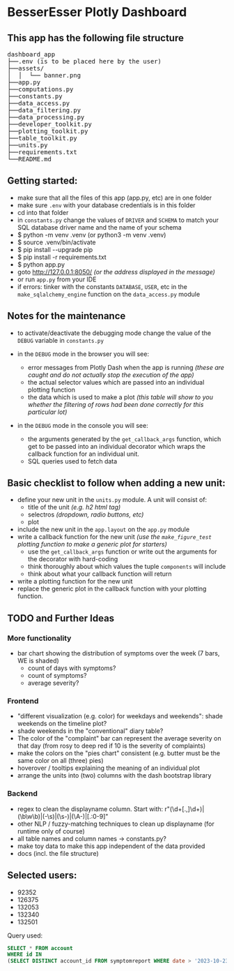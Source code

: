 # BesserEsser Plotly Dashboard


## This app has the following file structure
<pre>
dashboard_app
├──.env (is to be placed here by the user)
├──assets/
│  │  └── banner.png
├──app.py
├──computations.py
├──constants.py
├──data_access.py
├──data_filtering.py
├──data_processing.py
├──developer_toolkit.py
├──plotting_toolkit.py
├──table_toolkit.py
├──units.py
├──requirements.txt
└──README.md
</pre>


## Getting started:
- make sure that all the files of this app (app.py, etc) are in one folder
- make sure `.env` with your database credentials is in this folder
- cd into that folder
- in `constants.py` change the values of `DRIVER` and `SCHEMA` to match your SQL database driver name and the name of your schema
- $ python -m venv .venv  (or python3 -m venv .venv)
- $ source .venv/bin/activate
- $ pip install --upgrade pip
- $ pip install -r requirements.txt
- $ python app.py
- goto http://127.0.0.1:8050/ _(or the address displayed in the message)_
- or run `app.py` from your IDE
- if errors: tinker with the constants `DATABASE`, `USER`, etc in the `make_sqlalchemy_engine` function on the `data_access.py` module


## Notes for the maintenance
- to activate/deactivate the debugging mode change the value of the `DEBUG` variable in `constants.py`
- in the `DEBUG` mode in the browser you will see:
    - error messages from Plotly Dash when the app is running _(these are caught and do not actually stop the execution of the app)_
    - the actual selector values which are passed into an individual plotting function
    - the data which is used to make a plot _(this table will show to you whether the filtering of rows had been done correctly for this particular lot)_

- in the `DEBUG` mode in the console you will see:
    - the arguments generated by the `get_callback_args` function, which get to be passed into an individual decorator which wraps the callback function for an individual unit.
    - SQL queries used to fetch data



## Basic checklist to follow when adding a new unit:
- define your new unit in the `units.py` module. A unit will consist of:
    - title of the unit _(e.g. h2 html tag)_
    - selectros _(dropdown, radio buttons, etc)_
    - plot
- include the new unit in the `app.layout` on the `app.py` module
- write a callback function for the new unit _(use the `make_figure_test` plotting function to make a generic plot for starters)_
    - use the `get_callback_args` function or write out the arguments for the decorator with hard-coding
    - think thoroughly about which values the tuple `components` will include
    - think about what your callback function will return
- write a plotting function for the new unit
- replace the generic plot in the callback function with your plotting function.



## TODO and Further Ideas

### More functionality
- bar chart showing the distribution of symptoms over the week (7 bars, WE is shaded)
    - count of days with symptoms?
    - count of symptoms?
    - average severity?


### Frontend
- "different visualization (e.g. color) for weekdays and weekends": shade weekends on the timeline plot?
- shade weekends in the "conventional" diary table?
- The color of the "complaint" bar can represent the average severity on that day (from rosy to deep red if 10 is the severity of complaints)
- make the colors on the "pies chart" consistent (e.g. butter must be the same color on all (three) pies)
- hoverover / tooltips explaining the meaning of an individual plot
- arrange the units into (two) columns with the dash bootstrap library


### Backend
- regex to clean the displayname column. Start with: r"(\d+[.,]\d+)|(\b\w\b)|(-\s)|(\s-)|(\A-)|[.:0-9]"
- other NLP / fuzzy-matching techniques to clean up displayname (for runtime only of course)
- all table names and column names -> constants.py?
- make toy data to make this app independent of the data provided
- docs (incl. the file structure)



## Selected users:
- 92352
- 126375
- 132053
- 132340
- 132501

Query used:
```sql
SELECT * FROM account
WHERE id IN 
(SELECT DISTINCT account_id FROM symptomreport WHERE date > '2023-10-23');
```














